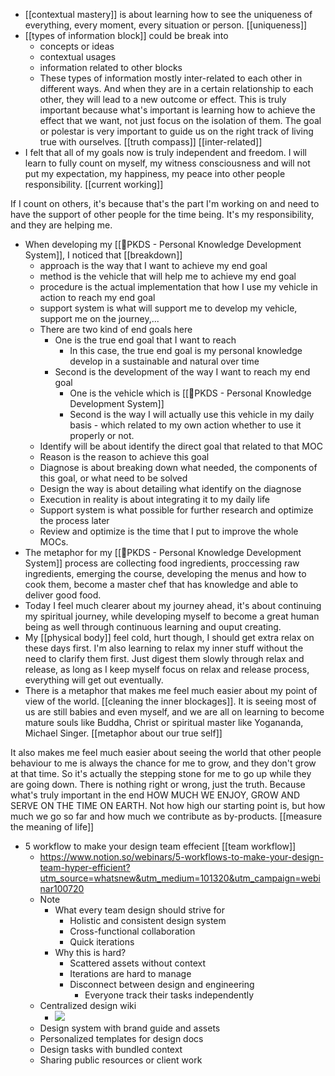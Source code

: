 - [[contextual mastery]] is about learning how to see the uniqueness of everything, every moment, every situation or person. [[uniqueness]]
- [[types of information block]] could be break into
    - concepts or ideas
    - contextual usages
    - information related to other blocks
    - These types of information mostly inter-related to each other in different ways. And when they are in a certain relationship to each other, they will lead to a new outcome or effect. This is truly important because what's important is learning how to achieve the effect that we want, not just focus on the isolation of them. The goal or polestar is very important to guide us on the right track of living true with ourselves. [[truth compass]] [[inter-related]]
- I felt that all of my goals now is truly independent and freedom. I will learn to fully count on myself, my witness consciousness and will not put my expectation, my happiness, my peace into other people responsibility. [[current working]]

If I count on others, it's because that's the part I'm working on and need to have the support of other people for the time being. It's my responsibility, and they are helping me. 
- When developing my [[🌱PKDS - Personal Knowledge Development System]], I noticed that [[breakdown]]
    - approach is the way that I want to achieve my end goal
    - method is the vehicle that will help me to achieve my end goal
    - procedure is the actual implementation that how I use my vehicle in action to reach my end goal
    - support system is what will support me to develop my vehicle, support me on the journey,...
    - There are two kind of end goals here
        - One is the true end goal that I want to reach
            - In this case, the true end goal is my personal knowledge develop in a sustainable and natural over time
        - Second is the development of the way I want to reach my end goal
            - One is the vehicle which is [[🌱PKDS - Personal Knowledge Development System]]
            - Second is the way I will actually use this vehicle in my daily basis - which related to my own action whether to use it properly or not.
    - Identify will be about identify the direct goal that related to that MOC
    - Reason is the reason to achieve this goal
    - Diagnose is about breaking down what needed, the components of this goal, or what need to be solved
    - Design the way is about detailing what identify on the diagnose
    - Execution in reality is about integrating it to my daily life
    - Support system is what possible for further research and optimize the process later
    - Review and optimize is the time that I put to improve the whole MOCs.
- The metaphor for my [[🌱PKDS - Personal Knowledge Development System]] process are collecting food ingredients, proccessing raw ingredients, emerging the course, developing the menus and how to cook them, become a master chef that has knowledge and able to deliver good food.
- Today I feel much clearer about my journey ahead, it's about continuing my spiritual journey, while developing myself to become a great human being as well through continuous learning and ouput creating.
- My [[physical body]] feel cold, hurt though, I should get extra relax on these days first. I'm also learning to relax my inner stuff without the need to clarify them first. Just digest them slowly through relax and release, as long as I keep myself focus on relax and release process, everything will get out eventually.
- There is a metaphor that makes me feel much easier about my point of view of the world. [[cleaning the inner blockages]]. It is seeing most of us are still babies and even myself, and we are all on learning to become mature souls like Buddha, Christ or spiritual master like Yogananda, Michael Singer. [[metaphor about our true self]] 

It also makes me feel much easier about seeing the world that other people behaviour to me is always the chance for me to grow, and they don't grow at that time. So it's actually the stepping stone for me to go up while they are going down. There is nothing right or wrong, just the truth. Because what's truly important in the end HOW MUCH WE ENJOY, GROW AND SERVE ON THE TIME ON EARTH. Not how high our starting point is, but how much we go so far and how much we contribute as by-products. [[measure the meaning of life]]
- 5 workflow to make your design team effecient [[team workflow]]
    - https://www.notion.so/webinars/5-workflows-to-make-your-design-team-hyper-efficient?utm_source=whatsnew&utm_medium=101320&utm_campaign=webinar100720
    - Note
        - What every team design should strive for
            - Holistic and consistent design system
            - Cross-functional collaboration
            - Quick iterations
        - Why this is hard?
            - Scattered assets without context
            - Iterations are hard to manage
            - Disconnect between design and engineering
                - Everyone track their tasks independently
    - Centralized design wiki
        - ![](https://firebasestorage.googleapis.com/v0/b/firescript-577a2.appspot.com/o/imgs%2Fapp%2FNgoctien%2F8IHRCn9vHa.png?alt=media&token=f3857953-7126-4a07-ab9c-8134540e488d)
    - Design system with brand guide and assets
    - Personalized templates for design docs
    - Design tasks with bundled context
    - Sharing public resources or client work
